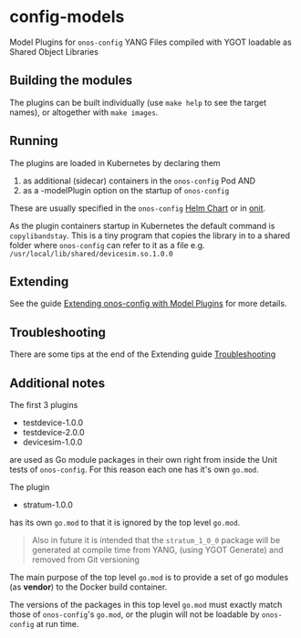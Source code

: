 # config-models
Model Plugins for `onos-config` YANG Files compiled with YGOT loadable as Shared Object Libraries

## Building the modules
The plugins can be built individually (use `make help` to see the target names),
or altogether with `make images`.

## Running
The plugins are loaded in Kubernetes by declaring them 

1. as additional (sidecar) containers in the `onos-config` Pod AND
2. as a -modelPlugin option on the startup of `onos-config`

These are usually specified in the `onos-config` [Helm Chart](https://github.com/onosproject/onos-helm-charts/tree/master/onos-config)
or in [onit](https://github.com/onosproject/onos-test).

As the plugin containers startup in Kubernetes the default command is `copylibandstay`.
This is a tiny program that copies the library in to a shared folder where
`onos-config` can refer to it as a file e.g. `/usr/local/lib/shared/devicesim.so.1.0.0`

## Extending
See the guide [Extending onos-config with Model Plugins](https://docs.onosproject.org/onos-config/docs/modelplugin/) for more details.

## Troubleshooting
There are some tips at the end of the Extending guide [Troubleshooting](https://docs.onosproject.org/onos-config/docs/modelplugin/#troubleshooting)

## Additional notes
The first 3 plugins

* testdevice-1.0.0
* testdevice-2.0.0
* devicesim-1.0.0

are used as Go module packages in their own right from inside the Unit tests of `onos-config`.
For this reason each one has it's own `go.mod`.

The plugin

* stratum-1.0.0

has its own `go.mod` to that it is ignored by the top level `go.mod`.
> Also in future it is intended that the `stratum_1_0_0` package will be generated at compile time from YANG, (using YGOT
>Generate) and removed from Git versioning

The main purpose of the top level `go.mod` is to provide a set of go modules (as **vendor**) to the Docker build container.

The versions of the packages in this top level `go.mod` must exactly match those of `onos-config`'s `go.mod`, or the plugin
will not be loadable by `onos-config` at run time.